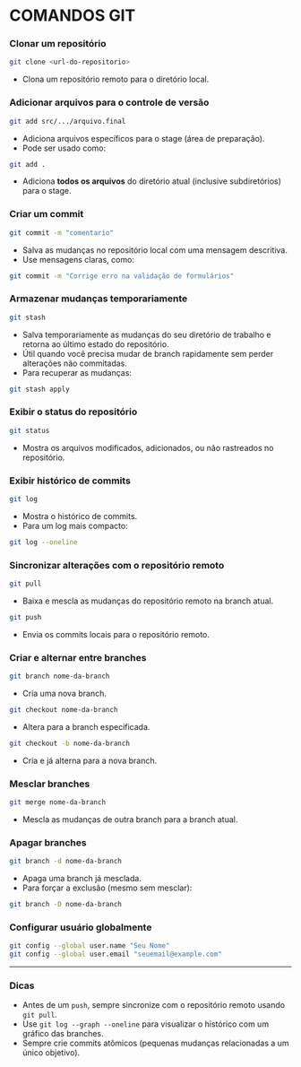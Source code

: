 
# COMANDOS GIT

### Clonar um repositório
```bash
git clone <url-do-repositorio>
```
- Clona um repositório remoto para o diretório local.

### Adicionar arquivos para o controle de versão
```bash
git add src/.../arquivo.final
```
- Adiciona arquivos específicos para o stage (área de preparação).  
- Pode ser usado como:
```bash
git add .
```
- Adiciona **todos os arquivos** do diretório atual (inclusive subdiretórios) para o stage.

### Criar um commit
```bash
git commit -m "comentario"
```
- Salva as mudanças no repositório local com uma mensagem descritiva.  
- Use mensagens claras, como:
```bash
git commit -m "Corrige erro na validação de formulários"
```

### Armazenar mudanças temporariamente
```bash
git stash
```
- Salva temporariamente as mudanças do seu diretório de trabalho e retorna ao último estado do repositório.  
- Útil quando você precisa mudar de branch rapidamente sem perder alterações não commitadas.  
- Para recuperar as mudanças:
```bash
git stash apply
```

### Exibir o status do repositório
```bash
git status
```
- Mostra os arquivos modificados, adicionados, ou não rastreados no repositório.

### Exibir histórico de commits
```bash
git log
```
- Mostra o histórico de commits.  
- Para um log mais compacto:
```bash
git log --oneline
```

### Sincronizar alterações com o repositório remoto
```bash
git pull
```
- Baixa e mescla as mudanças do repositório remoto na branch atual.

```bash
git push
```
- Envia os commits locais para o repositório remoto.

### Criar e alternar entre branches
```bash
git branch nome-da-branch
```
- Cria uma nova branch.

```bash
git checkout nome-da-branch
```
- Altera para a branch especificada.

```bash
git checkout -b nome-da-branch
```
- Cria e já alterna para a nova branch.

### Mesclar branches
```bash
git merge nome-da-branch
```
- Mescla as mudanças de outra branch para a branch atual.

### Apagar branches
```bash
git branch -d nome-da-branch
```
- Apaga uma branch já mesclada.  
- Para forçar a exclusão (mesmo sem mesclar):
```bash
git branch -D nome-da-branch
```

### Configurar usuário globalmente
```bash
git config --global user.name "Seu Nome"
git config --global user.email "seuemail@example.com"
```

---

### Dicas
- Antes de um `push`, sempre sincronize com o repositório remoto usando `git pull`.
- Use `git log --graph --oneline` para visualizar o histórico com um gráfico das branches.
- Sempre crie commits atômicos (pequenas mudanças relacionadas a um único objetivo).
